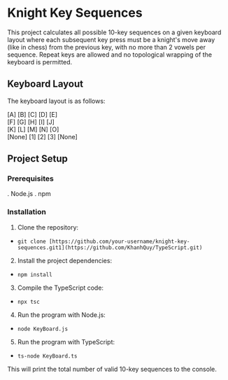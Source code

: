 # Knight Key Sequences
This project calculates all possible 10-key sequences on a given keyboard layout where each subsequent key press must be a knight's move away (like in chess) from the previous key, with no more than 2 vowels per sequence. Repeat keys are allowed and no topological wrapping of the keyboard is permitted.

## Keyboard Layout
The keyboard layout is as follows:


[A] [B] [C] [D] [E]<br />
[F] [G] [H] [I] [J]<br />
[K] [L] [M] [N] [O]<br />
[None] [1] [2] [3] [None]<br />
     
## Project Setup
### Prerequisites
. Node.js
. npm

### Installation
1. Clone the repository:
* `git clone [https://github.com/your-username/knight-key-sequences.git1](https://github.com/KhanhQuy/TypeScript.git)`

2. Install the project dependencies:
* `npm install`

3. Compile the TypeScript code:
* `npx tsc`

4. Run the program with Node.js:
* `node KeyBoard.js`

5. Run the program with TypeScript:
* `ts-node KeyBoard.ts`

This will print the total number of valid 10-key sequences to the console.
